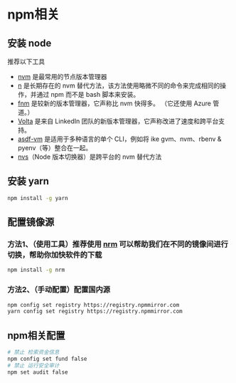 # npm相关

## 安装 node

推荐以下工具

- [nvm](https://github.com/nvm-sh/nvm) 是最常用的节点版本管理器
- [n](https://www.npmjs.com/package/n#installation) 是长期存在的 nvm 替代方法，该方法使用略微不同的命令来完成相同的操作，并通过
  npm 而不是 bash 脚本来安装。
- [fnm](https://github.com/Schniz/fnm#using-a-script) 是较新的版本管理器，它声称比 nvm 快得多。 （它还使用 Azure 管道。）
- [Volta](https://github.com/volta-cli/volta#installing-volta) 是来自 LinkedIn 团队的新版本管理器，它声称改进了速度和跨平台支持。
- [asdf-vm](https://asdf-vm.com/#/core-manage-asdf-vm) 是适用于多种语言的单个 CLI，例如将 ike gvm、nvm、rbenv &
  pyenv（等）整合在一起。
- [nvs](https://github.com/jasongin/nvs)（Node 版本切换器）是跨平台的 nvm 替代方法

## 安装 yarn

```sh
npm install -g yarn
```

## 配置镜像源

### 方法1、（使用工具）推荐使用 [nrm](https://github.com/Pana/nrm) 可以帮助我们在不同的镜像间进行切换，帮助你加快软件的下载

```sh
npm install -g nrm
```

### 方法2、（手动配置）配置国内源

```sh
npm config set registry https://registry.npmmirror.com
yarn config set registry https://registry.npmmirror.com
```

## npm相关配置

```sh
# 禁止 检索资金信息
npm config set fund false
# 禁止 运行安全审计
npm set audit false
```

